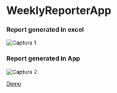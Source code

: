 # WeeklyReporterApp

### Report generated in excel
![Captura 1](https://cloud.githubusercontent.com/assets/1646072/15675179/3975701c-2706-11e6-9b22-e8ca54497698.png)

### Report generated in App
![Captura 2](https://cloud.githubusercontent.com/assets/1646072/15675178/3972cbfa-2706-11e6-9690-57089b243e72.png)

[Demo](http://ridixcr.github.io/WeeklyReporterApp/)
